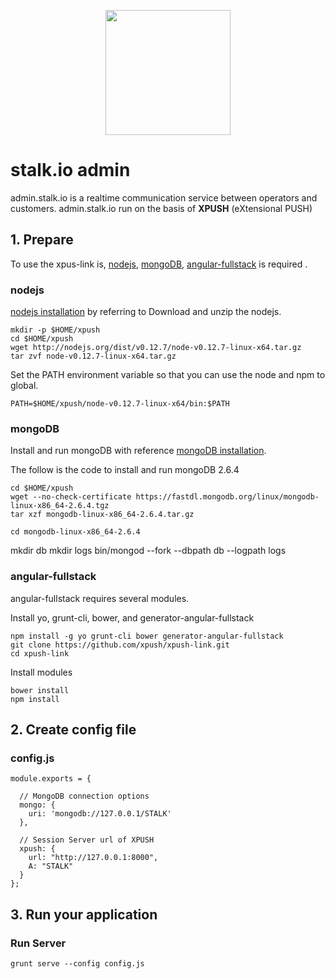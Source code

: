<p align="center">
  <img src="https://raw.githubusercontent.com/xpush/io.stalk.static/master/logo.jpeg" width="200px"/>
</p>


stalk.io admin
=======

admin.stalk.io is a realtime communication service between operators and customers.
admin.stalk.io run on the basis of **XPUSH** (eXtensional PUSH)





## 1. Prepare

To use the xpus-link is, [nodejs](http://nodejs.org/), [mongoDB](https://www.mongodb.org/downloads#production), [angular-fullstack](https://github.com/DaftMonk/generator-angular-fullstack) is required .


### nodejs
[nodejs installation](http://nodejs.org/download/) by referring to Download and unzip the nodejs.

	mkdir -p $HOME/xpush
	cd $HOME/xpush
	wget http://nodejs.org/dist/v0.12.7/node-v0.12.7-linux-x64.tar.gz
	tar zvf node-v0.12.7-linux-x64.tar.gz

Set the PATH environment variable so that you can use the node and npm to global.

	PATH=$HOME/xpush/node-v0.12.7-linux-x64/bin:$PATH

### mongoDB
Install and run mongoDB with reference [mongoDB installation](http://docs.mongodb.org/manual/installation/).

The follow is the code to install and run mongoDB 2.6.4

	cd $HOME/xpush
	wget --no-check-certificate https://fastdl.mongodb.org/linux/mongodb-linux-x86_64-2.6.4.tgz
	tar xzf mongodb-linux-x86_64-2.6.4.tar.gz
 
<p/>

	cd mongodb-linux-x86_64-2.6.4
 mkdir db
 mkdir logs
 bin/mongod --fork --dbpath db --logpath logs



### angular-fullstack
angular-fullstack requires several modules.

Install yo, grunt-cli, bower, and generator-angular-fullstack

	npm install -g yo grunt-cli bower generator-angular-fullstack
	git clone https://github.com/xpush/xpush-link.git
	cd xpush-link
	
Install modules

	bower install
	npm install

## 2. Create config file

### config.js
    module.exports = {

      // MongoDB connection options
      mongo: {
        uri: 'mongodb://127.0.0.1/STALK'
      },
      
      // Session Server url of XPUSH
      xpush: {
        url: "http://127.0.0.1:8000",
        A: "STALK"
      }
    };

	
## 3. Run your application


### Run Server

	grunt serve --config config.js
